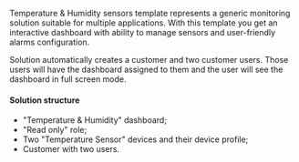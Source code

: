 Temperature & Humidity sensors template represents a generic monitoring solution suitable for multiple applications.
With this template you get an interactive dashboard with ability to manage sensors and user-friendly alarms configuration.

Solution automatically creates a customer and two customer users. 
Those users will have the dashboard assigned to them and the user will see the dashboard in full screen mode.

#### Solution structure

* "Temperature & Humidity" dashboard;
* "Read only" role;  
* Two "Temperature Sensor" devices and their device profile;
* Customer with two users.
